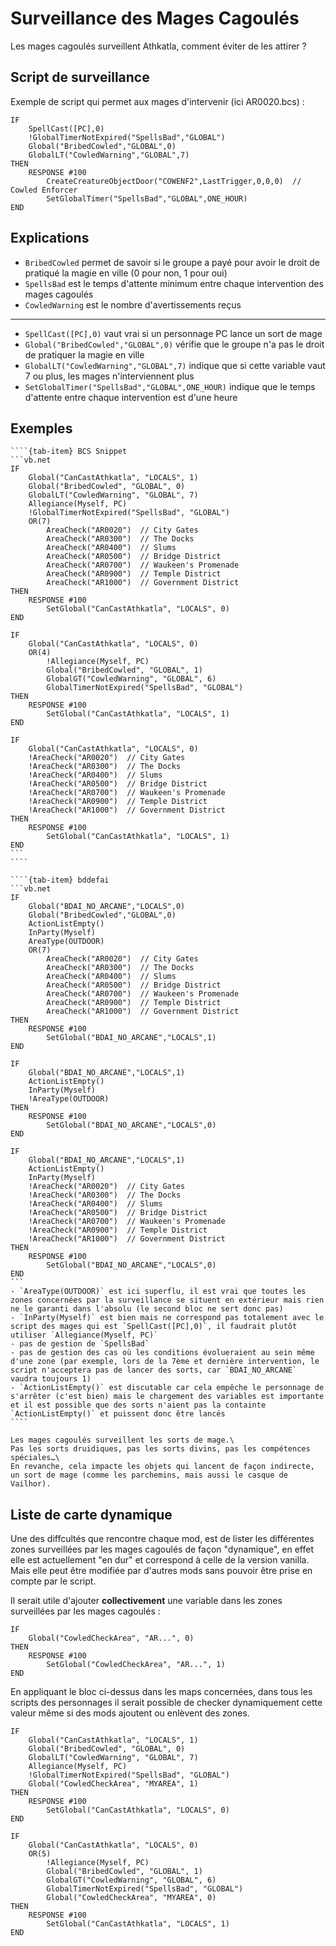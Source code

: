 # Surveillance des Mages Cagoulés

Les mages cagoulés surveillent Athkatla, comment éviter de les attirer ?



## Script de surveillance

Exemple de script qui permet aux mages d'intervenir (ici AR0020.bcs) :
```vb.net
IF
    SpellCast([PC],0)
    !GlobalTimerNotExpired("SpellsBad","GLOBAL")
    Global("BribedCowled","GLOBAL",0)
    GlobalLT("CowledWarning","GLOBAL",7)
THEN
    RESPONSE #100
        CreateCreatureObjectDoor("COWENF2",LastTrigger,0,0,0)  // Cowled Enforcer
        SetGlobalTimer("SpellsBad","GLOBAL",ONE_HOUR)
END
```

## Explications

- `BribedCowled` permet de savoir si le groupe a payé pour avoir le droit de pratiqué la magie en ville (0 pour non, 1 pour oui)
- `SpellsBad` est le temps d'attente minimum entre chaque intervention des mages cagoulés
- `CowledWarning` est le nombre d'avertissements reçus

-----

- `SpellCast([PC],0)` vaut vrai si un personnage PC lance un sort de mage
- `Global("BribedCowled","GLOBAL",0)` vérifie que le groupe n'a pas le droit de pratiquer la magie en ville
- `GlobalLT("CowledWarning","GLOBAL",7)` indique que si cette variable vaut 7 ou plus, les mages n'interviennent plus
- `SetGlobalTimer("SpellsBad","GLOBAL",ONE_HOUR)` indique que le temps d'attente entre chaque intervention est d'une heure

## Exemples

`````{tab-set}
````{tab-item} BCS Snippet
```vb.net
IF
    Global("CanCastAthkatla", "LOCALS", 1)
    Global("BribedCowled", "GLOBAL", 0)
    GlobalLT("CowledWarning", "GLOBAL", 7)
    Allegiance(Myself, PC)
    !GlobalTimerNotExpired("SpellsBad", "GLOBAL")
    OR(7)
        AreaCheck("AR0020")  // City Gates
        AreaCheck("AR0300")  // The Docks
        AreaCheck("AR0400")  // Slums
        AreaCheck("AR0500")  // Bridge District
        AreaCheck("AR0700")  // Waukeen's Promenade
        AreaCheck("AR0900")  // Temple District
        AreaCheck("AR1000")  // Government District
THEN
    RESPONSE #100
        SetGlobal("CanCastAthkatla", "LOCALS", 0)
END

IF
    Global("CanCastAthkatla", "LOCALS", 0)
    OR(4)
        !Allegiance(Myself, PC)
        Global("BribedCowled", "GLOBAL", 1)
        GlobalGT("CowledWarning", "GLOBAL", 6)
        GlobalTimerNotExpired("SpellsBad", "GLOBAL")
THEN
    RESPONSE #100
        SetGlobal("CanCastAthkatla", "LOCALS", 1)
END

IF
    Global("CanCastAthkatla", "LOCALS", 0)
    !AreaCheck("AR0020")  // City Gates
    !AreaCheck("AR0300")  // The Docks
    !AreaCheck("AR0400")  // Slums
    !AreaCheck("AR0500")  // Bridge District
    !AreaCheck("AR0700")  // Waukeen's Promenade
    !AreaCheck("AR0900")  // Temple District
    !AreaCheck("AR1000")  // Government District
THEN
    RESPONSE #100
        SetGlobal("CanCastAthkatla", "LOCALS", 1)
END
```
````

````{tab-item} bddefai
```vb.net
IF
    Global("BDAI_NO_ARCANE","LOCALS",0)
    Global("BribedCowled","GLOBAL",0)
    ActionListEmpty()
    InParty(Myself)
    AreaType(OUTDOOR)
    OR(7)
        AreaCheck("AR0020")  // City Gates
        AreaCheck("AR0300")  // The Docks
        AreaCheck("AR0400")  // Slums
        AreaCheck("AR0500")  // Bridge District
        AreaCheck("AR0700")  // Waukeen's Promenade
        AreaCheck("AR0900")  // Temple District
        AreaCheck("AR1000")  // Government District
THEN
    RESPONSE #100
        SetGlobal("BDAI_NO_ARCANE","LOCALS",1)
END

IF
    Global("BDAI_NO_ARCANE","LOCALS",1)
    ActionListEmpty()
    InParty(Myself)
    !AreaType(OUTDOOR)
THEN
    RESPONSE #100
        SetGlobal("BDAI_NO_ARCANE","LOCALS",0)
END

IF
    Global("BDAI_NO_ARCANE","LOCALS",1)
    ActionListEmpty()
    InParty(Myself)
    !AreaCheck("AR0020")  // City Gates
    !AreaCheck("AR0300")  // The Docks
    !AreaCheck("AR0400")  // Slums
    !AreaCheck("AR0500")  // Bridge District
    !AreaCheck("AR0700")  // Waukeen's Promenade
    !AreaCheck("AR0900")  // Temple District
    !AreaCheck("AR1000")  // Government District
THEN
    RESPONSE #100
        SetGlobal("BDAI_NO_ARCANE","LOCALS",0)
END
```
- `AreaType(OUTDOOR)` est ici superflu, il est vrai que toutes les zones concernées par la surveillance se situent en extérieur mais rien ne le garanti dans l'absolu (le second bloc ne sert donc pas)
- `InParty(Myself)` est bien mais ne correspond pas totalement avec le script des mages qui est `SpellCast([PC],0)`, il faudrait plutôt utiliser `Allegiance(Myself, PC)`
- pas de gestion de `SpellsBad`
- pas de gestion des cas où les conditions évolueraient au sein même d'une zone (par exemple, lors de la 7ème et dernière intervention, le script n'acceptera pas de lancer des sorts, car `BDAI_NO_ARCANE` vaudra toujours 1)
- `ActionListEmpty()` est discutable car cela empêche le personnage de s'arrêter (c'est bien) mais le chargement des variables est importante et il est possible que des sorts n'aient pas la containte `ActionListEmpty()` et puissent donc être lancés
````
`````

```{note}
Les mages cagoulés surveillent les sorts de mage.\
Pas les sorts druidiques, pas les sorts divins, pas les compétences spéciales…\
En revanche, cela impacte les objets qui lancent de façon indirecte, un sort de mage (comme les parchemins, mais aussi le casque de Vailhor).
```


## Liste de carte dynamique

Une des diffcultés que rencontre chaque mod, est de lister les différentes zones surveillées par les mages cagoulés de façon "dynamique", en effet elle est actuellement "en dur" et correspond à celle de la version vanilla. Mais elle peut être modifiée par d'autres mods sans pouvoir être prise en compte par le script.

Il serait utile d'ajouter **collectivement** une variable dans les zones surveillées par les mages cagoulés :
```vb.net
IF
    Global("CowledCheckArea", "AR...", 0)
THEN
    RESPONSE #100
        SetGlobal("CowledCheckArea", "AR...", 1)
END
```




En appliquant le bloc ci-dessus dans les maps concernées, dans tous les scripts des personnages il serait possible de checker dynamiquement cette valeur même si des mods ajoutent ou enlèvent des zones.


```vb.net
IF
    Global("CanCastAthkatla", "LOCALS", 1)
    Global("BribedCowled", "GLOBAL", 0)
    GlobalLT("CowledWarning", "GLOBAL", 7)
    Allegiance(Myself, PC)
    !GlobalTimerNotExpired("SpellsBad", "GLOBAL")
    Global("CowledCheckArea", "MYAREA", 1)
THEN
    RESPONSE #100
        SetGlobal("CanCastAthkatla", "LOCALS", 0)
END

IF
    Global("CanCastAthkatla", "LOCALS", 0)
    OR(5)
        !Allegiance(Myself, PC)
        Global("BribedCowled", "GLOBAL", 1)
        GlobalGT("CowledWarning", "GLOBAL", 6)
        GlobalTimerNotExpired("SpellsBad", "GLOBAL")
        Global("CowledCheckArea", "MYAREA", 0)
THEN
    RESPONSE #100
        SetGlobal("CanCastAthkatla", "LOCALS", 1)
END
```